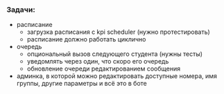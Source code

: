 ### Задачи:
- расписание
    - загрузка расписания с kpi scheduler (нужно протестировать)
    - расписание должно работать циклично
- очередь
    - опциональный вызов следующего студента (нужны тесты)
    - уведомлять через один, что скоро его очередь
    - обновление очереди редактированием сообщения
- админка, в которой можно редактировать доступные номера, имя группы, другие параметры и всё это в боте

